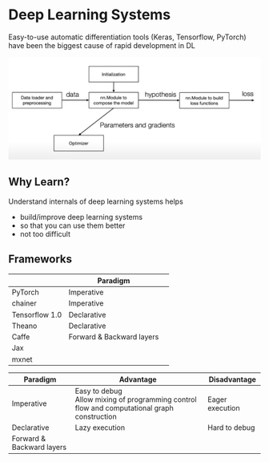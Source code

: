 # Deep Learning Systems

Easy-to-use automatic differentiation tools (Keras, Tensorflow, PyTorch) have been the biggest cause of rapid development in DL

![image-20240524174641922](./assets/image-20240524174641922.png)

## Why Learn?

Understand internals of deep learning systems helps

- build/improve deep learning systems
- so that you can use them better
- not too difficult

## Frameworks

|                | Paradigm                  |      |
| -------------- | ------------------------- | ---- |
| PyTorch        | Imperative                |      |
| chainer        | Imperative                |      |
| Tensorflow 1.0 | Declarative               |      |
| Theano         | Declarative               |      |
| Caffe          | Forward & Backward layers |      |
| Jax            |                           |      |
| mxnet          |                           |      |

| Paradigm                  | Advantage                                                    | Disadvantage    |
| ------------------------- | ------------------------------------------------------------ | --------------- |
| Imperative                | Easy to debug<br />Allow mixing of programming control flow and computational graph construction | Eager execution |
| Declarative               | Lazy execution                                               | Hard to debug   |
| Forward & Backward layers |                                                              |                 |

